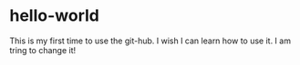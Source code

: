 # hello-world
This is my first time to use the git-hub. I wish I can learn how to use it.
I am tring to change it!
